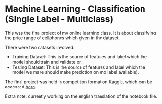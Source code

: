 # Machine Learning - Classification (Single Label - Multiclass)

This was the final project of my online learning class.
It is about classifying the price range of cellphones which given in the dataset.

There were two datasets involved:
- Training Dataset:
  This is the source of features and label which the model should train and validate on.
- Testing Dataset:
  This is the source of features and label which the model we make should make prediction on (no label available).

The final project was held in competition format on Kaggle, which can be accessed [here](https://www.kaggle.com/c/sanbercode-ds-final-project/overview).

Extra note: currently working on the english translation of the notebook file.
